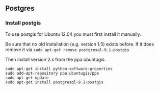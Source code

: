 ## Postgres ##
### Install postgis ###

To use postgis for Ubuntu 12.04 you must first install it manually.

Be sure that no old installation (e.g. version 1.5) exists before. If it does remove it via ``sudo apt-get remove postgresql-9.1-postgis``

Then install version 2.x from the ppa ubuntugis.

```
sudo apt-get install python-software-properties
sudo add-apt-repository ppa:ubuntugis/ppa
sudo apt-get update
sudo apt-get install postgresql-9.1-postgis
```
